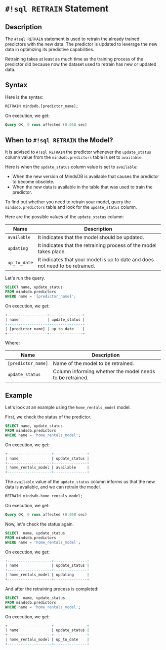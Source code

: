 # `#!sql RETRAIN` Statement

## Description

The `#!sql RETRAIN` statement is used to retrain the already trained predictors with the new data. The predictor is updated to leverage the new data in optimizing its predictive capabilities.

Retraining takes at least as much time as the training process of the predictor did because now the dataset used to retrain has new or updated data.

## Syntax

Here is the syntax:

```sql
RETRAIN mindsdb.[predictor_name];
```

On execution, we get:

```sql
Query OK, 0 rows affected (0.058 sec)
```

## When to `#!sql RETRAIN` the Model?

It is advised to `#!sql RETRAIN` the predictor whenever the `update_status` column value from the `mindsdb.predictors` table is set to `available`.

Here is when the `update_status` column value is set to `available`:

- When the new version of MindsDB is available that causes the predictor to become obsolete.
- When the new data is available in the table that was used to train the predictor.

To find out whether you need to retrain your model, query the `mindsdb.predictors` table and look for the `update_status` column.

Here are the possible values of the `update_status` column:

| Name          | Description                                                                          |
| ------------- | ------------------------------------------------------------------------------------ |
| `available`   | It indicates that the model should be updated.                                       |
| `updating`    | It indicates that the retraining process of the model takes place.                   |
| `up_to_date`  | It indicates that your model is up to date and does not need to be retrained.        |

Let's run the query.

```sql
SELECT name, update_status
FROM mindsdb.predictors
WHERE name = '[predictor_name]';
```

On execution, we get:

```sql
+------------------+---------------+
| name             | update_status |
+------------------+---------------+
| [predictor_name] | up_to_date    |
+------------------+---------------+
```

Where:

| Name               | Description                                                  |
| ------------------ | ------------------------------------------------------------ |
| `[predictor_name]` | Name of the model to be retrained.                           |
| `update_status`    | Column informing whether the model needs to be retrained.    |

## Example

Let's look at an example using the `home_rentals_model` model.

First, we check the status of the predictor.

```sql
SELECT name, update_status
FROM mindsdb.predictors
WHERE name = 'home_rentals_model';
```

On execution, we get:

```sql
+--------------------+---------------+
| name               | update_status |
+--------------------+---------------+
| home_rentals_model | available     |
+--------------------+---------------+
```

The `available` value of the `update_status` column informs us that the new data is available, and we can retrain the model.

```sql
RETRAIN mindsdb.home_rentals_model;
```

On execution, we get:

```sql
Query OK, 0 rows affected (0.058 sec)
```

Now, let's check the status again.

```sql
SELECT  name, update_status
FROM mindsdb.predictors
WHERE name = 'home_rentals_model';
```

On execution, we get:

```sql
+--------------------+---------------+
| name               | update_status |
+--------------------+---------------+
| home_rentals_model | updating      |
+--------------------+---------------+
```

And after the retraining process is completed:

```sql
SELECT  name, update_status
FROM mindsdb.predictors
WHERE name = 'home_rentals_model';
```

On execution, we get:

```sql
+--------------------+---------------+
| name               | update_status |
+--------------------+---------------+
| home_rentals_model | up_to_date    |
+--------------------+---------------+
```

